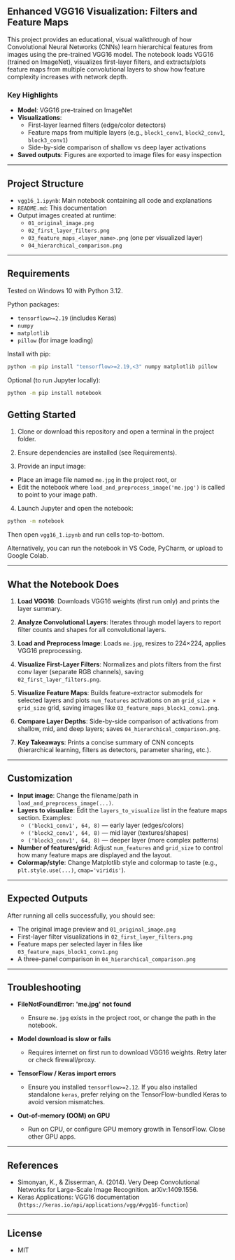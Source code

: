 ## Enhanced VGG16 Visualization: Filters and Feature Maps

This project provides an educational, visual walkthrough of how Convolutional Neural Networks (CNNs) learn hierarchical features from images using the pre-trained VGG16 model. The notebook loads VGG16 (trained on ImageNet), visualizes first-layer filters, and extracts/plots feature maps from multiple convolutional layers to show how feature complexity increases with network depth.

### Key Highlights
- **Model**: VGG16 pre-trained on ImageNet
- **Visualizations**:
  - First-layer learned filters (edge/color detectors)
  - Feature maps from multiple layers (e.g., `block1_conv1`, `block2_conv1`, `block3_conv1`)
  - Side-by-side comparison of shallow vs deep layer activations
- **Saved outputs**: Figures are exported to image files for easy inspection

---

## Project Structure

- `vgg16_1.ipynb`: Main notebook containing all code and explanations
- `README.md`: This documentation
- Output images created at runtime:
  - `01_original_image.png`
  - `02_first_layer_filters.png`
  - `03_feature_maps_<layer_name>.png` (one per visualized layer)
  - `04_hierarchical_comparison.png`

---

## Requirements

Tested on Windows 10 with Python 3.12.

Python packages:
- `tensorflow>=2.19` (includes Keras)
- `numpy`
- `matplotlib`
- `pillow` (for image loading)

Install with pip:

```bash
python -m pip install "tensorflow>=2.19,<3" numpy matplotlib pillow
```

Optional (to run Jupyter locally):

```bash
python -m pip install notebook
```

## Getting Started

1) Clone or download this repository and open a terminal in the project folder.

2) Ensure dependencies are installed (see Requirements).

3) Provide an input image:
- Place an image file named `me.jpg` in the project root, or
- Edit the notebook where `load_and_preprocess_image('me.jpg')` is called to point to your image path.

4) Launch Jupyter and open the notebook:

```bash
python -m notebook
```

Then open `vgg16_1.ipynb` and run cells top-to-bottom.

Alternatively, you can run the notebook in VS Code, PyCharm, or upload to Google Colab.

---

## What the Notebook Does

1) **Load VGG16**: Downloads VGG16 weights (first run only) and prints the layer summary.

2) **Analyze Convolutional Layers**: Iterates through model layers to report filter counts and shapes for all convolutional layers.

3) **Load and Preprocess Image**: Loads `me.jpg`, resizes to 224×224, applies VGG16 preprocessing.

4) **Visualize First-Layer Filters**: Normalizes and plots filters from the first conv layer (separate RGB channels), saving `02_first_layer_filters.png`.

5) **Visualize Feature Maps**: Builds feature-extractor submodels for selected layers and plots `num_features` activations on an `grid_size × grid_size` grid, saving images like `03_feature_maps_block1_conv1.png`.

6) **Compare Layer Depths**: Side-by-side comparison of activations from shallow, mid, and deep layers; saves `04_hierarchical_comparison.png`.

7) **Key Takeaways**: Prints a concise summary of CNN concepts (hierarchical learning, filters as detectors, parameter sharing, etc.).

---

## Customization

- **Input image**: Change the filename/path in `load_and_preprocess_image(...)`.
- **Layers to visualize**: Edit the `layers_to_visualize` list in the feature maps section. Examples:
  - `('block1_conv1', 64, 8)` — early layer (edges/colors)
  - `('block2_conv1', 64, 8)` — mid layer (textures/shapes)
  - `('block3_conv1', 64, 8)` — deeper layer (more complex patterns)
- **Number of features/grid**: Adjust `num_features` and `grid_size` to control how many feature maps are displayed and the layout.
- **Colormap/style**: Change Matplotlib style and colormap to taste (e.g., `plt.style.use(...)`, `cmap='viridis'`).

---

## Expected Outputs

After running all cells successfully, you should see:
- The original image preview and `01_original_image.png`
- First-layer filter visualizations in `02_first_layer_filters.png`
- Feature maps per selected layer in files like `03_feature_maps_block1_conv1.png`
- A three-panel comparison in `04_hierarchical_comparison.png`

---

## Troubleshooting

- **FileNotFoundError: 'me.jpg' not found**
  - Ensure `me.jpg` exists in the project root, or change the path in the notebook.

- **Model download is slow or fails**
  - Requires internet on first run to download VGG16 weights. Retry later or check firewall/proxy.

- **TensorFlow / Keras import errors**
  - Ensure you installed `tensorflow>=2.12`. If you also installed standalone `keras`, prefer relying on the TensorFlow-bundled Keras to avoid version mismatches.

- **Out-of-memory (OOM) on GPU**
  - Run on CPU, or configure GPU memory growth in TensorFlow. Close other GPU apps.

---

## References

- Simonyan, K., & Zisserman, A. (2014). Very Deep Convolutional Networks for Large-Scale Image Recognition. arXiv:1409.1556.
- Keras Applications: VGG16 documentation (`https://keras.io/api/applications/vgg/#vgg16-function`)

---

## License

- MIT

